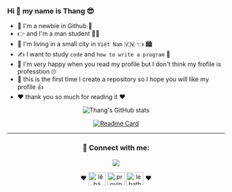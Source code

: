 ### Hi 👋 my name is Thang 😎	
- 🤗 I'm a newbie in Github 🥳	
- 👉 and I'm a man student 👨‍🎓
- 🏡 I'm living in a small city in `Việt Nam` 🇻🇳 👈 🏙️
- ✍️ I want to study `code` and `how to write a program` 👀
- 💯	I'm very happy when you read my profile but I don't think my frofile is professtion 🙄	
- 💬 this is the first time I create a repository so I hope you will like my profile 👍
- ❤️	thank you so much for reading it ❤️	
<div align="center">
   
![Thang's GitHub stats](https://github-readme-stats.vercel.app/api?username=lebathang&show_icons=true&theme=midnight-purple)
   
[![Readme Card](https://github-readme-stats.vercel.app/api/pin/?username=lebathang&repo=github-readme-stats&theme=midnight-purple&show_owner=true)](https://github.com/lebathang/lebathang)
   
</p>

---
<h3 align="center" h3
<h3 align="left"> 🥰 Connect with me:</h3>
<div align="center">
<!-- <a href="https://discord.com/users/835488546897920021" > -->
   <img src="https://lanyard.cnrad.dev/api/835488546897920021?idleMessage=I'm not currently doing anything! &animated=true&theme=dark&borderRadius=30px&hideBadges=true&hideDiscrim=true&bg=000000"  />
</p>
<p align="center">
  ❤️
<a href="https://www.facebook.com/profile.php?id=100016824016369" target="blank"><img align="center" src="https://raw.githubusercontent.com/rahuldkjain/github-profile-readme-generator/master/src/images/icons/Social/facebook.svg" alt="lê bá thắng" height="30" width="40" /></a>
<a href="https://twitter.com/Thang_pr0vjp123" target="blank"><img align="center" src="https://raw.githubusercontent.com/rahuldkjain/github-profile-readme-generator/master/src/images/icons/Social/twitter.svg" alt="provjp" height="30" width="40" /></a>
 <a href="https://www.instagram.com/lebathang10a6/" target="blank"><img align="center" src="https://raw.githubusercontent.com/rahuldkjain/github-profile-readme-generator/master/src/images/icons/Social/instagram.svg" alt="lebathang" height="30" width="40" /></a>
  ❤️
</p>
